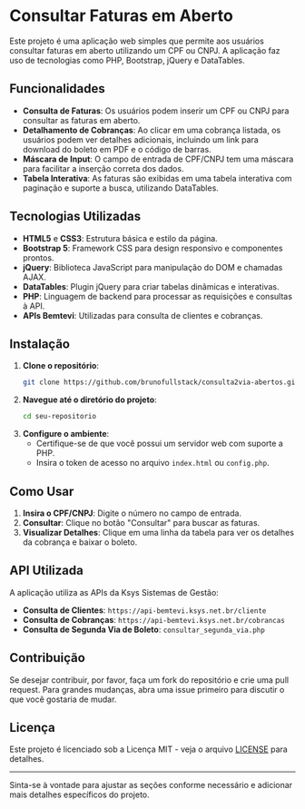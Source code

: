 # Consultar Faturas em Aberto

Este projeto é uma aplicação web simples que permite aos usuários consultar faturas em aberto utilizando um CPF ou CNPJ. A aplicação faz uso de tecnologias como PHP, Bootstrap, jQuery e DataTables.

## Funcionalidades

- **Consulta de Faturas**: Os usuários podem inserir um CPF ou CNPJ para consultar as faturas em aberto.
- **Detalhamento de Cobranças**: Ao clicar em uma cobrança listada, os usuários podem ver detalhes adicionais, incluindo um link para download do boleto em PDF e o código de barras.
- **Máscara de Input**: O campo de entrada de CPF/CNPJ tem uma máscara para facilitar a inserção correta dos dados.
- **Tabela Interativa**: As faturas são exibidas em uma tabela interativa com paginação e suporte a busca, utilizando DataTables.

## Tecnologias Utilizadas

- **HTML5** e **CSS3**: Estrutura básica e estilo da página.
- **Bootstrap 5**: Framework CSS para design responsivo e componentes prontos.
- **jQuery**: Biblioteca JavaScript para manipulação do DOM e chamadas AJAX.
- **DataTables**: Plugin jQuery para criar tabelas dinâmicas e interativas.
- **PHP**: Linguagem de backend para processar as requisições e consultas à API.
- **APIs Bemtevi**: Utilizadas para consulta de clientes e cobranças.

## Instalação

1. **Clone o repositório**:
   ```bash
   git clone https://github.com/brunofullstack/consulta2via-abertos.git
   ```
2. **Navegue até o diretório do projeto**:
   ```bash
   cd seu-repositorio
   ```
3. **Configure o ambiente**:
   - Certifique-se de que você possui um servidor web com suporte a PHP.
   - Insira o token de acesso no arquivo `index.html` ou `config.php`.

## Como Usar

1. **Insira o CPF/CNPJ**: Digite o número no campo de entrada.
2. **Consultar**: Clique no botão "Consultar" para buscar as faturas.
3. **Visualizar Detalhes**: Clique em uma linha da tabela para ver os detalhes da cobrança e baixar o boleto.

## API Utilizada

A aplicação utiliza as APIs da Ksys Sistemas de Gestão:

- **Consulta de Clientes**: `https://api-bemtevi.ksys.net.br/cliente`
- **Consulta de Cobranças**: `https://api-bemtevi.ksys.net.br/cobrancas`
- **Consulta de Segunda Via de Boleto**: `consultar_segunda_via.php`

## Contribuição

Se desejar contribuir, por favor, faça um fork do repositório e crie uma pull request. Para grandes mudanças, abra uma issue primeiro para discutir o que você gostaria de mudar.

## Licença

Este projeto é licenciado sob a Licença MIT - veja o arquivo [LICENSE](LICENSE) para detalhes.

---

Sinta-se à vontade para ajustar as seções conforme necessário e adicionar mais detalhes específicos do projeto.
